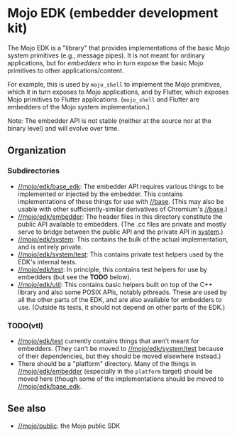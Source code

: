 # Mojo EDK (embedder development kit)

The Mojo EDK is a "library" that provides implementations of the basic Mojo
system primitives (e.g., message pipes). It is not meant for ordinary
applications, but for _embedders_ who in turn expose the basic Mojo primitives
to other applications/content.

For example, this is used by `mojo_shell` to implement the Mojo primitives,
which it in turn exposes to Mojo applications, and by Flutter, which exposes
Mojo primitives to Flutter applications. (`mojo_shell` and Flutter are embedders
of the Mojo system implementation.)

Note: The embedder API is not stable (neither at the source nor at the binary
level) and will evolve over time.

## Organization

### Subdirectories

* [//mojo/edk/base_edk](base_edk): The embedder API requires various things to
  be implemented or injected by the embedder. This contains implementations of
  these things for use with [//base](../../base). (This may also be usable with
  other sufficiently-similar derivatives of Chromium's
  [//base](https://chromium.googlesource.com/chromium/src/+/master/base/).)
* [//mojo/edk/embedder](embedder): The header files in this directory constitute
  the public API available to embedders. (The .cc files are private and mostly
  serve to bridge between the public API and the private API in
  [system](system).)
* [//mojo/edk/system](system): This contains the bulk of the actual
  implementation, and is entirely private.
* [//mojo/edk/system/test](system/test): This contains private test helpers used
  by the EDK's internal tests.
* [//mojo/edk/test](test): In principle, this contains test helpers for use by
  embedders (but see the **TODO** below).
* [//mojo/edk/util](util): This contains basic helpers built on top of the C++
  library and also some POSIX APIs, notably pthreads. These are used by all the
  other parts of the EDK, and are also available for embedders to use. (Outside
  its tests, it should not depend on other parts of the EDK.)

### TODO(vtl)

* [//mojo/edk/test](test) currently contains things that aren't meant for
  embedders. (They can't be moved to [//mojo/edk/system/test](system/test)
  because of their dependencies, but they should be moved elsewhere instead.)
* There should be a "platform" directory. Many of the things in
  [//mojo/edk/embedder](embedder) (especially in the `platform` target) should
  be moved here (though some of the implementations should be moved to
  [//mojo/edk/base_edk](base_edk).

## See also

* [//mojo/public](../public): the Mojo public SDK

